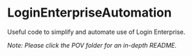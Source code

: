 # LoginEnterpriseAutomation

Useful code to simplify and automate use of Login Enterprise.

_Note: Please click the POV folder for an in-depth README._
